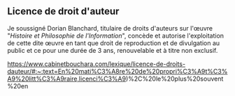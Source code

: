 ## Licence de droit d'auteur

Je soussigné Dorian Blanchard, titulaire de droits d'auteurs sur l'œuvre "*Histoire et Philosophie de l'Information*", concède et autorise l'exploitation de cette dite œuvre en tant que droit de reproduction et de divulgation au public et ce pour une durée de 3 ans, renouvelable et à titre non exclusif.



https://www.cabinetbouchara.com/lexique/licence-de-droits-dauteur/#:~:text=En%20mati%C3%A8re%20de%20propri%C3%A9t%C3%A9%20litt%C3%A9raire,licenci%C3%A9)%2C%20le%20plus%20souvent%20en